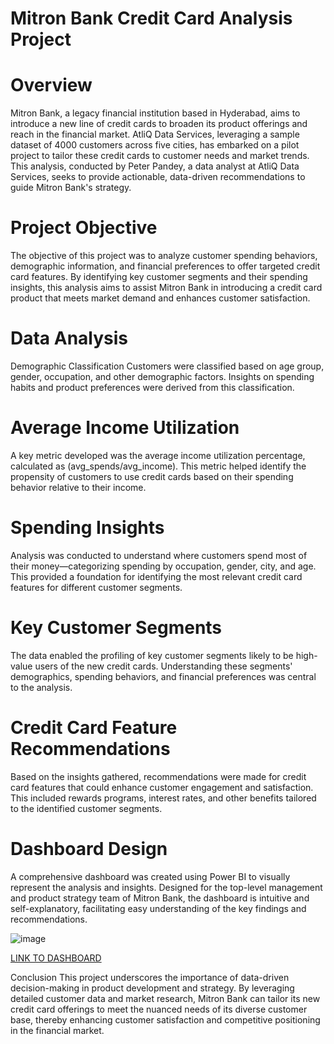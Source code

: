 # Mitron Bank Credit Card Analysis Project

<h1>Overview</h1>
Mitron Bank, a legacy financial institution based in Hyderabad, aims to introduce a new line of credit cards to broaden its product offerings and reach in the financial market. AtliQ Data Services, leveraging a sample dataset of 4000 customers across five cities, has embarked on a pilot project to tailor these credit cards to customer needs and market trends. This analysis, conducted by Peter Pandey, a data analyst at AtliQ Data Services, seeks to provide actionable, data-driven recommendations to guide Mitron Bank's strategy.

<h1>Project Objective</h1>
The objective of this project was to analyze customer spending behaviors, demographic information, and financial preferences to offer targeted credit card features. By identifying key customer segments and their spending insights, this analysis aims to assist Mitron Bank in introducing a credit card product that meets market demand and enhances customer satisfaction.

<h1>Data Analysis</h1>
Demographic Classification
Customers were classified based on age group, gender, occupation, and other demographic factors. Insights on spending habits and product preferences were derived from this classification.

<h1>Average Income Utilization</h1>
A key metric developed was the average income utilization percentage, calculated as (avg_spends/avg_income). This metric helped identify the propensity of customers to use credit cards based on their spending behavior relative to their income.

<h1>Spending Insights</h1>
Analysis was conducted to understand where customers spend most of their money—categorizing spending by occupation, gender, city, and age. This provided a foundation for identifying the most relevant credit card features for different customer segments.

<h1>Key Customer Segments</h1>
The data enabled the profiling of key customer segments likely to be high-value users of the new credit cards. Understanding these segments' demographics, spending behaviors, and financial preferences was central to the analysis.

<h1>Credit Card Feature Recommendations</h1>
Based on the insights gathered, recommendations were made for credit card features that could enhance customer engagement and satisfaction. This included rewards programs, interest rates, and other benefits tailored to the identified customer segments.

<h1>Dashboard Design</h1>
A comprehensive dashboard was created using Power BI to visually represent the analysis and insights. Designed for the top-level management and product strategy team of Mitron Bank, the dashboard is intuitive and self-explanatory, facilitating easy understanding of the key findings and recommendations.

![image](https://github.com/darshan8055/Insights-to-the-Product-Strategy-Team-in-the-Banking-Domain/assets/40797005/9aec3d2b-3db1-4b75-909e-bf3a845c7785)

<a href="https://app.powerbi.com/view?r=eyJrIjoiMWJiMDY2NDEtNzVhNC00MzM2LWE4YzItZjE4YTljMWQ2YWExIiwidCI6ImRmODY3OWNkLWE4MGUtNDVkOC05OWFjLWM4M2VkN2ZmOTVhMCJ9&pageName=ReportSectiondf4736c60bc754245be3">
LINK TO DASHBOARD</a>

Conclusion
This project underscores the importance of data-driven decision-making in product development and strategy. By leveraging detailed customer data and market research, Mitron Bank can tailor its new credit card offerings to meet the nuanced needs of its diverse customer base, thereby enhancing customer satisfaction and competitive positioning in the financial market.

